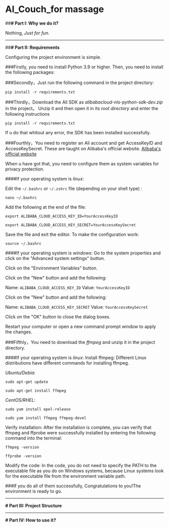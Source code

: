 # AI_Couch_for massage

##**# Part I: Why we do it?**

Nothing, _Just for fun._

***
##**# Part II: Requirements**

Configuring the project environment is simple. 

###Firstly, you need to install Python 3.9 or higher. Then, you need to install the following packages:

###Secondly，Just run the following command in the project directory:

`pip install -r requirements.txt`

###Thirdly，Download the Ali SDK as _alibabacloud-nls-python-sdk-dev.zip_ in the project。
Unzip it and then open it in its _root directory_ and enter the following instructions

`pip install -r requirements.txt`

If u do that whitout any error, the SDK has been installed successfully.

###Fourthly，You need to register an Ali account and get AccessKeyID and AccessKeySecret. These are taught on Alibaba's official website.
[Alibaba's official website](https://www.aliyun.com/)

When u have got that, you need to configure them as system variables for privacy protection.

####If your operating system is _linux_:

Edit the `~/.bashrc` or `~/.zshrc` file (depending on your shell type) :

`nano ~/.bashrc`

Add the following at the end of the file:

`export ALIBABA_CLOUD_ACCESS_KEY_ID=YourAccessKeyID`

`export ALIBABA_CLOUD_ACCESS_KEY_SECRET=YourAccessKeySecret`

Save the file and exit the editor.
To make the configuration work:

`source ~/.bashrc`

####If your operating system is _windows_:
Go to the system properties and click on the "Advanced system settings" button.

Click on the "Environment Variables" button.

Click on the "New" button and add the following:

Name: `ALIBABA_CLOUD_ACCESS_KEY_ID`
Value: `YourAccessKeyID`

Click on the "New" button and add the following:

Name: `ALIBABA_CLOUD_ACCESS_KEY_SECRET`
Value: `YourAccessKeySecret`

Click on the "OK" button to close the dialog boxes.

Restart your computer or open a new command prompt window to apply the changes.

###Fifthly，You need to download the _ffmpeg_  and unzip it in the project directory.

####If your operating system is _linux_:
Install ffmpeg: Different Linux distributions have different commands for installing ffmpeg.

_Ubuntu/Debia_:

`sudo apt-get update`

`sudo apt-get install ffmpeg`

_CentOS/RHEL_:

`sudo yum install epel-release`

`sudo yum install ffmpeg ffmpeg-devel`

Verify installation: After the installation is complete, you can verify that ffmpeg and ffprobe were successfully installed by entering the following command into the terminal:

`ffmpeg -version`

`ffprobe -version`

Modify the code: In the code, you do not need to specify the PATH to the executable file as you do on Windows systems, because Linux systems look for the executable file from the environment variable path.

###If you do all of them successfully, Congratulations to you!The environment is ready to go.

***

**# Part III: Project Structure**

***

**# Part IV: How to use it?**

